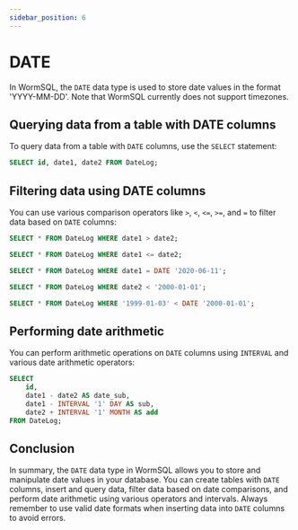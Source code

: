 ```yaml
---
sidebar_position: 6
---
```


# DATE

In WormSQL, the `DATE` data type is used to store date values in the format 'YYYY-MM-DD'. Note that WormSQL currently does not support timezones.

## Querying data from a table with DATE columns

To query data from a table with `DATE` columns, use the `SELECT` statement:

```sql
SELECT id, date1, date2 FROM DateLog;
```

## Filtering data using DATE columns

You can use various comparison operators like `>`, `<`, `<=`, `>=`, and `=` to filter data based on `DATE` columns:

```sql
SELECT * FROM DateLog WHERE date1 > date2;

SELECT * FROM DateLog WHERE date1 <= date2;

SELECT * FROM DateLog WHERE date1 = DATE '2020-06-11';

SELECT * FROM DateLog WHERE date2 < '2000-01-01';

SELECT * FROM DateLog WHERE '1999-01-03' < DATE '2000-01-01';
```

## Performing date arithmetic

You can perform arithmetic operations on `DATE` columns using `INTERVAL` and various date arithmetic operators:

```sql
SELECT
    id,
    date1 - date2 AS date_sub,
    date1 - INTERVAL '1' DAY AS sub,
    date2 + INTERVAL '1' MONTH AS add
FROM DateLog;
```

## Conclusion

In summary, the `DATE` data type in WormSQL allows you to store and manipulate date values in your database. You can create tables with `DATE` columns, insert and query data, filter data based on date comparisons, and perform date arithmetic using various operators and intervals. Always remember to use valid date formats when inserting data into `DATE` columns to avoid errors.